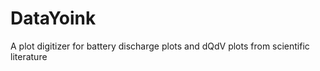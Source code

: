 # DataYoink <br />
A plot digitizer for battery discharge plots and dQdV plots from scientific literature <br />


